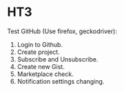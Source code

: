 # HT3
Test GitHub (Use firefox, geckodriver):
1. Login to Github.
2. Create project.
3. Subscribe and Unsubscribe.
4. Create new Gist.
5. Marketplace check.
6. Notification settings changing.
